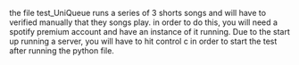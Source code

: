 the file test_UniQueue runs a series of 3 shorts songs and will have to verified manually that they songs play.
in order to do this, you will need a spotify premium account and have an instance of it running.
Due to the start up running a server, you will have to hit control c in order to start the test after
running the python file.